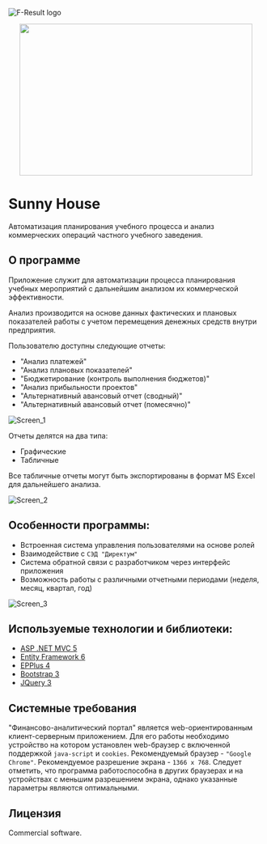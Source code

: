 
![F-Result logo](http://moonr.ho.ua/downloads/gallery/fresult/SunnyHouse_logoE.png)

<p align="center">
  <img width="460" height="300" src="http://moonr.ho.ua/downloads/gallery/fresult/SunnyHouse_logoE.png">
</p>

# Sunny House
Автоматизация планирования учебного процесса и анализ коммерческих операций частного учебного заведения.

## О программе
Приложение служит для автоматизации процесса планирования учебных мероприятий с дальнейшим анализом их коммерческой эффективности.

Анализ производится на основе данных фактических и плановых показателей работы с учетом перемещения денежных средств внутри предприятия. 

Пользователю доступны следующие отчеты: 
* "Анализ платежей"
* "Анализ плановых показателей"
* "Бюджетирование (контроль выполнения бюджетов)"
* "Анализ прибыльности проектов"
* "Альтернативный авансовый отчет (сводный)"
* "Альтернативный авансовый отчет (помесячно)"

![Screen_1](http://moonr.ho.ua/downloads/gallery/fresult/SHScr_1M.jpg)

Отчеты делятся на два типа: 
* Графические
* Табличные

Все табличные отчеты могут быть экспортированы в формат MS Excel для дальнейшего анализа.

![Screen_2](http://moonr.ho.ua/downloads/gallery/fresult/SHScr_2M.jpg)


## Особенности программы:
* Встроенная система управления пользователями на основе ролей
* Взаимодействие с `СЭД "Директум"`
* Система обратной связи с разработчиком через интерфейс приложения 
* Возможность работы с различными отчетными периодами (неделя, месяц, квартал, год)

![Screen_3](http://moonr.ho.ua/downloads/gallery/fresult/SHScr_3M.jpg)

## Используемые технологии и библиотеки:
* [ASP .NET MVC 5](https://ru.wikipedia.org/wiki/ASP.NET_MVC_Framework)
* [Entity Framework 6](https://ru.wikipedia.org/wiki/ADO.NET_Entity_Framework)
* [EPPlus 4](https://github.com/JanKallman/EPPlus)
* [Bootstrap 3](https://getbootstrap.com/docs/3.3)
* [JQuery 3](https://jquery.com)

## Системные требования
"Финансово-аналитический портал" является web-ориентированным клиент-серверным приложением. Для его работы необходимо устройство на котором установлен web-браузер с включенной поддержкой `java-script` и `cookies`. Рекомендуемый браузер - `"Google Chrome"`. Рекомендуемое разрешение экрана - `1366 x 768`. Следует отметить, что программа работоспособна в других браузерах и на устройствах с меньшим разрешением экрана, однако указанные параметры являются оптимальными.

## Лицензия
Commercial software.

